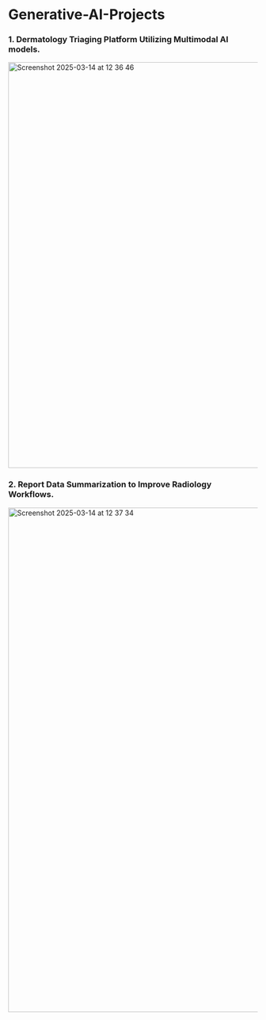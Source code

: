 # Generative-AI-Projects
### 1. Dermatology Triaging Platform Utilizing Multimodal AI models.
<img width="818" alt="Screenshot 2025-03-14 at 12 36 46" src="https://github.com/user-attachments/assets/41ff8bc5-9288-47d5-8ff1-87425d46966c" />


### 2. Report Data Summarization to Improve Radiology Workflows.
 <img width="1017" alt="Screenshot 2025-03-14 at 12 37 34" src="https://github.com/user-attachments/assets/ac6c9371-1128-439a-beac-f6f09e18621b" />
